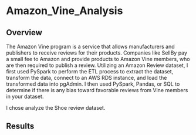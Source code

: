 # Amazon_Vine_Analysis

## Overview
The Amazon Vine program is a service that allows manufacturers and publishers to receive reviews for their products. Companies like SellBy pay a small fee to Amazon and provide products to Amazon Vine members, who are then required to publish a review. Utilizing an Amazon Review dataset, I first used PySpark to perform the ETL process to extract the dataset, transform the data, connect to an AWS RDS instance, and load the transformed data into pgAdmin. I then used PySpark, Pandas, or SQL to determine if there is any bias toward favorable reviews from Vine members in your dataset.

I chose analyze the Shoe review dataset. 
 
## Results

